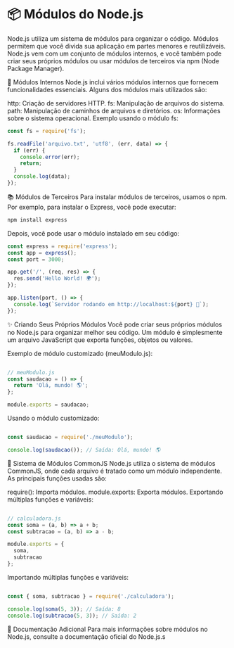 # 📦 Módulos do Node.js

Node.js utiliza um sistema de módulos para organizar o código. Módulos permitem que você divida sua aplicação em partes menores e reutilizáveis. Node.js vem com um conjunto de módulos internos, e você também pode criar seus próprios módulos ou usar módulos de terceiros via npm (Node Package Manager).

🌟 Módulos Internos
Node.js inclui vários módulos internos que fornecem funcionalidades essenciais. Alguns dos módulos mais utilizados são:

http: Criação de servidores HTTP.
fs: Manipulação de arquivos do sistema.
path: Manipulação de caminhos de arquivos e diretórios.
os: Informações sobre o sistema operacional.
Exemplo usando o módulo fs:

```javascript
const fs = require('fs');

fs.readFile('arquivo.txt', 'utf8', (err, data) => {
  if (err) {
    console.error(err);
    return;
  }
  console.log(data);
});
```

📚 Módulos de Terceiros
Para instalar módulos de terceiros, usamos o npm. Por exemplo, para instalar o Express, você pode executar:

```bash
npm install express
```

Depois, você pode usar o módulo instalado em seu código:

```javascript
const express = require('express');
const app = express();
const port = 3000;

app.get('/', (req, res) => {
  res.send('Hello World! 🌍');
});

app.listen(port, () => {
  console.log(`Servidor rodando em http://localhost:${port} 🚀`);
});
```

✨ Criando Seus Próprios Módulos
Você pode criar seus próprios módulos no Node.js para organizar melhor seu código. Um módulo é simplesmente um arquivo JavaScript que exporta funções, objetos ou valores.

Exemplo de módulo customizado (meuModulo.js):

```javascript

// meuModulo.js
const saudacao = () => {
  return 'Olá, mundo! 🌎';
};

module.exports = saudacao;
```

Usando o módulo customizado:

```javascript

const saudacao = require('./meuModulo');

console.log(saudacao()); // Saída: Olá, mundo! 🌎
```

🔄 Sistema de Módulos CommonJS
Node.js utiliza o sistema de módulos CommonJS, onde cada arquivo é tratado como um módulo independente. As principais funções usadas são:

require(): Importa módulos.
module.exports: Exporta módulos.
Exportando múltiplas funções e variáveis:

```javascript

// calculadora.js
const soma = (a, b) => a + b;
const subtracao = (a, b) => a - b;

module.exports = {
  soma,
  subtracao
};
```

Importando múltiplas funções e variáveis:

```javascript

const { soma, subtracao } = require('./calculadora');

console.log(soma(5, 3)); // Saída: 8
console.log(subtracao(5, 3)); // Saída: 2
```

📖 Documentação Adicional
Para mais informações sobre módulos no Node.js, consulte a documentação oficial do Node.js.s
